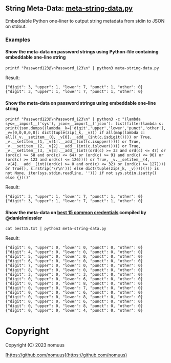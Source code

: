 ## String Meta-Data: [meta-string-data.py](https://gist.github.com/nomuus/b95ad1417d8d3ec68adc2b6a37efe999#file-meta-string-data-py)
Embeddable Python one-liner to output string metadata from stdin to JSON on stdout.

### Examples

#### Show the meta-data on password strings using Python-file containing embeddable one-line string

`printf "Password123@\nPassword_123\n" | python3 meta-string-data.py`

Result:
```
{"digit": 3, "upper": 1, "lower": 7, "punct": 1, "other": 0}
{"digit": 3, "upper": 1, "lower": 7, "punct": 1, "other": 0}
```

#### Show the meta-data on password strings using embeddable one-line string

`printf "Password123@\nPassword_123\n" | python3 -c "(lambda sys=__import__('sys'), json=__import__('json'): list(filter(lambda s: print(json.dumps((lambda _k=['digit','upper','lower','punct','other'], _v=[0,0,0,0,0]: dict(tuple(zip(_k, _v))) if all(map(lambda c: all((_v.__setitem__(0, _v[0].__add__(int(c.isdigit()))) or True, _v.__setitem__(1, _v[1].__add__(int(c.isupper()))) or True, _v.__setitem__(2, _v[2].__add__(int(c.islower()))) or True, _v.__setitem__(3, _v[3].__add__(int((ord(c) >= 33 and ord(c) <= 47) or (ord(c) >= 58 and ord(c) <= 64) or (ord(c) >= 91 and ord(c) <= 96) or (ord(c) >= 123 and ord(c) <= 126)))) or True, _v.__setitem__(4, _v[4].__add__(int((ord(c) >= 0 and ord(c) <= 32) or (ord(c) >= 127)))) or True)), s.rstrip('\r\n'))) else dict(tuple(zip(_k, _v))))())) is not None, iter(sys.stdin.readline, ''))) if not sys.stdin.isatty() else {})()"`

Result:
```
{"digit": 3, "upper": 1, "lower": 7, "punct": 1, "other": 0}
{"digit": 3, "upper": 1, "lower": 7, "punct": 1, "other": 0}
```

#### Show the meta-data on [best 15 common credentials](https://github.com/danielmiessler/SecLists/blob/master/Passwords/Common-Credentials/best15.txt) compiled by @danielmiessler

`cat best15.txt | python3 meta-string-data.py`

Result:
```
{"digit": 6, "upper": 0, "lower": 0, "punct": 0, "other": 0}
{"digit": 4, "upper": 0, "lower": 0, "punct": 0, "other": 0}
{"digit": 5, "upper": 0, "lower": 0, "punct": 0, "other": 0}
{"digit": 6, "upper": 0, "lower": 0, "punct": 0, "other": 0}
{"digit": 7, "upper": 0, "lower": 0, "punct": 0, "other": 0}
{"digit": 8, "upper": 0, "lower": 0, "punct": 0, "other": 0}
{"digit": 3, "upper": 0, "lower": 3, "punct": 0, "other": 0}
{"digit": 0, "upper": 0, "lower": 6, "punct": 0, "other": 0}
{"digit": 0, "upper": 0, "lower": 8, "punct": 0, "other": 0}
{"digit": 0, "upper": 0, "lower": 7, "punct": 0, "other": 0}
{"digit": 0, "upper": 0, "lower": 6, "punct": 0, "other": 0}
{"digit": 0, "upper": 0, "lower": 8, "punct": 0, "other": 0}
{"digit": 0, "upper": 0, "lower": 6, "punct": 0, "other": 0}
{"digit": 0, "upper": 0, "lower": 8, "punct": 0, "other": 0}
{"digit": 0, "upper": 0, "lower": 4, "punct": 0, "other": 0}
```

# Copyright
Copyright (C) 2023 nomuus

[https://github.com/nomuus](https://github.com/nomuus)
